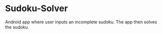 Sudoku-Solver
=============

Android app where user inputs an incomplete sudoku. The app then solves the sudoku.
